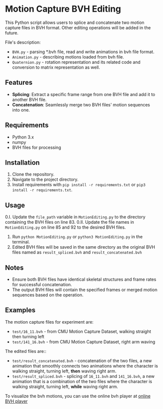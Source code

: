 # Motion Capture BVH Editing

This Python script allows users to splice and concatenate two motion capture files in BVH format. Other editing operations will be added in the future.

File's description:

- `BVH.py` - parsing *.bvh file, read and write animations in bvh file format.
- `Animation.py` - describing motions loaded from bvh file.
- `Quaternion.py` - rotation representation and its related code and conversion to matrix representation as well.

## Features

- **Splicing**: Extract a specific frame range from one BVH file and add it to another BVH file.
- **Concatenation**: Seamlessly merge two BVH files' motion sequences into one.

## Requirements

- Python 3.x
- numpy
- BVH files for processing

## Installation

1. Clone the repository.
2. Navigate to the project directory.
3. Install requirements with `pip install -r requirements.txt` or `pip3 install -r requirements.txt`.

## Usage

0.I. Update the `file_path` variable in `MotionEditing.py` to the directory containing the BVH files on line 83.
0.II. Update the file names in `MotionEditing.py` on line 85 and 92 to the desired BVH files. 
1. Run `python MotionEditing.py` or `python3 MotionEditing.py` in the terminal.
2. Edited BVH files will be saved in the same directory as the original BVH files named as `result_spliced.bvh` and `result_concatenated.bvh`


## Notes

- Ensure both BVH files have identical skeletal structures and frame rates for successful concatenation.
- The output BVH files will contain the specified frames or merged motion sequences based on the operation.


## Examples

The motion capture files for experiment are:
- `test/16_11.bvh` - from CMU Motion Capture Dataset, walking straight then turning left
- `test/141_16.bvh` - from CMU Motion Capture Dataset, right arm waving

The edited files are::
- `test/result_concatenated.bvh` - concatenation of the two files, a new animation that smoothly connects two animations where the character is walking straight, turning left, **then** waving right arm.
- `test/result_spliced.bvh` - splicing of `16_11.bvh` and `141_16.bvh`, a new animation that is a combination of the two files where the character is walking straight, turning left, **while** waving right arm.

To visualize the bvh motions, you can use the online bvh player at
[online BVH player](http://lo-th.github.io/olympe/BVH_player.html)


